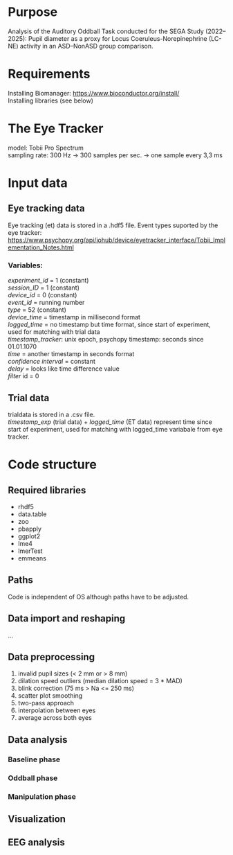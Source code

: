 # Purpose
Analysis of the Auditory Oddball Task conducted for the SEGA Study (2022–2025): Pupil diameter as a proxy for Locus Coeruleus-Norepinephrine (LC-NE) activity in an ASD–NonASD group comparison. 

# Requirements
Installing Biomanager: https://www.bioconductor.org/install/  
Installing libraries (see below)

# The Eye Tracker
model: Tobii Pro Spectrum  
sampling rate: 300 Hz -> 300 samples per sec. -> one sample every 3,3 ms
# Input data
## Eye tracking data
Eye tracking (et) data is stored in a .hdf5 file. 
Event types suported by the eye tracker:  
https://www.psychopy.org/api/iohub/device/eyetracker_interface/Tobii_Implementation_Notes.html
### Variables:
*experiment_id* = 1 (constant)  
*session_ID* = 1 (constant)  
*device_id* = 0 (constant)  
*event_id* = running number  
*type* = 52 (constant)  
*device_time* = timestamp in millisecond format  
*logged_time* = no timestamp but time format, since start of experiment, used for matching with trial data  
*timestamp_tracker*: unix epoch, psychopy timestamp: seconds since 01.01.1070  
*time* = another timestamp in seconds format  
*confidence interval* = constant  
*delay* = looks like time difference value  
*filter* id = 0

## Trial data
trialdata is stored in a .csv file.  
*timestamp_exp* (trial data) + *logged_time* (ET data) represent time since start of experiment, used for matching with logged_time variabale from eye tracker.

# Code structure
## Required libraries
- rhdf5
- data.table
- zoo
- pbapply
- ggplot2
- lme4
- lmerTest
- emmeans
## Paths
Code is independent of OS although paths have to be adjusted.
## Data import and reshaping
...
## Data preprocessing
1. invalid pupil sizes (< 2 mm or > 8 mm)
2. dilation speed outliers (median dilation speed = 3 * MAD)
3. blink correction (75 ms > Na <= 250 ms)
4. scatter plot smoothing
5. two-pass approach 
6. interpolation between eyes
7. average across both eyes

## Data analysis
### Baseline phase
### Oddball phase
### Manipulation phase
## Visualization
## EEG analysis